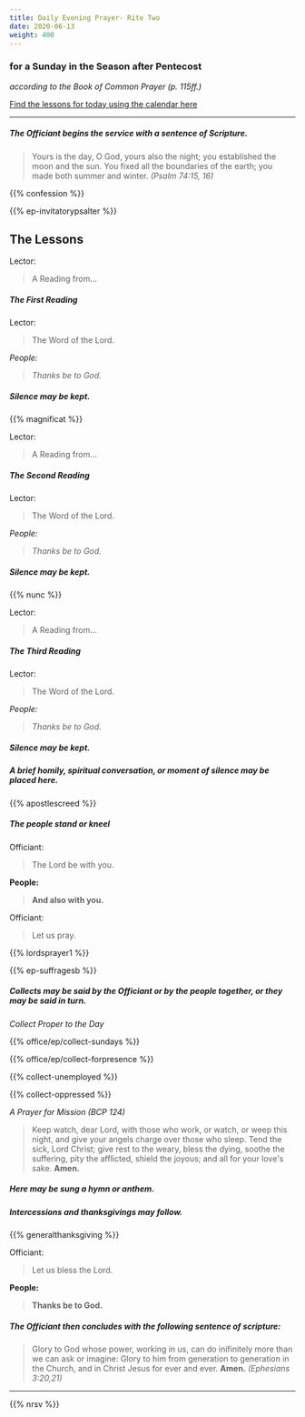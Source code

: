 ```yaml
---
title: Daily Evening Prayer- Rite Two
date: 2020-06-13
weight: 400
---
```

### for a Sunday in the Season after Pentecost
_according to the Book of Common Prayer (p. 115ff.)_

[Find the lessons for today using the calendar here](https://lectionarypage.net/)

------------

##### The Officiant begins the service with a sentence of Scripture.

> Yours is the day, O God, yours also the night; you established the moon and the sun. You fixed all the boundaries of the earth; you made both summer and winter. _(Psalm 74:15, 16)_

{{% confession %}}

{{% ep-invitatorypsalter %}}

## The Lessons
Lector:
> A Reading from...

##### The First Reading

Lector:
> The Word of the Lord.

*People:*
> *Thanks be to God.*

##### Silence may be kept.

{{% magnificat %}}

Lector:
> A Reading from...

##### The Second  Reading

Lector:
> The Word of the Lord.

*People:*
> *Thanks be to God.*

##### Silence may be kept.

{{% nunc %}}

Lector:
> A Reading from...

##### The Third Reading

Lector:
> The Word of the Lord.

*People:*
> *Thanks be to God.*

##### Silence may be kept.

##### A brief homily, spiritual conversation, or moment of silence may be placed here.

{{% apostlescreed %}}


##### The people stand or kneel
Officiant:
> The Lord be with you.

**People:**
> **And also with you.**

Officiant:
> Let us pray.

{{% lordsprayer1 %}}

{{% ep-suffragesb %}}

##### Collects may be said by the Officiant or by the people together, or they may be said in turn.

_Collect Proper to the Day_

{{% office/ep/collect-sundays %}}

{{% office/ep/collect-forpresence %}}

{{% collect-unemployed %}}

{{% collect-oppressed %}}

_A Prayer for Mission (BCP 124)_
> Keep watch, dear Lord,
with those who work, or watch, or weep this night,
and give your angels charge over those who sleep.
Tend the sick, Lord Christ; give rest to the weary,
bless the dying, soothe the suffering,
pity the afflicted, shield the joyous;
and all for your love's sake.  **Amen.**

##### Here may be sung a hymn or anthem.

##### Intercessions and thanksgivings may follow.

{{% generalthanksgiving %}}

Officiant:
> Let us bless the Lord.

**People:**
> **Thanks be to God.**

##### The Officiant then concludes with the following sentence of scripture:
> Glory to God whose power, working in us, can do inifinitely more than we can ask or imagine: Glory to him from generation to generation in the Church, and in Christ Jesus for ever and ever. **Amen.** _(Ephesians 3:20,21)_

--------------

{{% nrsv %}}
